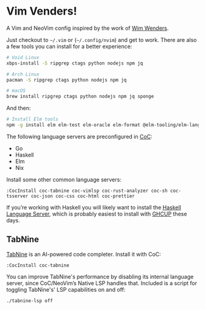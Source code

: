 # Vim Venders!

A Vim and NeoVim config inspired by the work of [Wim Wenders][wim].

Just checkout to `~/.vim` or (`~/.config/nvim`) and get to work. There are also
a few tools you can install for a better experience:

```bash
# Void Linux
xbps-install -S ripgrep ctags python nodejs npm jq

# Arch Linux
pacman -S ripgrep ctags python nodejs npm jq

# macOS
brew install ripgrep ctags python nodejs npm jq sponge
```

And then:

```bash
# Install Elm tools
npm -g install elm elm-test elm-oracle elm-format @elm-tooling/elm-language-server
```

The following language servers are preconfigured in [CoC][coc]:

* Go
* Haskell
* Elm
* Nix

Install some other common language servers:

```
:CocInstall coc-tabnine coc-vimlsp coc-rust-analyzer coc-sh coc-tsserver coc-json coc-css coc-html coc-prettier
```

If you’re working with Haskell you will likely want to install the [Haskell
Language Server][hls], which is probably easiest to install with [GHCUP][ghcup]
these days.

## TabNine

[TabNine][tn] is an AI-powered code completer. Install it with CoC:

```
:CocInstall coc-tabnine
```

You can improve TabNine's performance by disabling its internal language
server, since CoC/NeoVim’s Native LSP handles that. Included is a script for
toggling TabNine's' LSP capabilities on and off:

```bash
./tabnine-lsp off
```

[wim]: https://www.imdb.com/name/nm0000694/
[hls]: https://github.com/haskell/haskell-language-server
[ghcup]: https://www.haskell.org/ghcup/
[coc]: https://github.com/neoclide/coc.nvim
[tn]: https://www.tabnine.com
